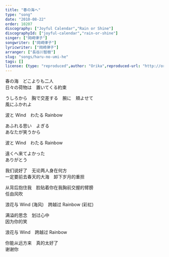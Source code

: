 ```yaml
---
title: "春の海へ"
type: "song"
date: "2010-08-22"
order: 10207
discography: ["Joyful Calendar","Rain or Shine"]
discographyId: ["joyful-calendar","rain-or-shine"]
singer: ["岡崎律子"]
songwriter: ["岡崎律子"]
lyricwriter: ["岡崎律子"]
arranger: ["長谷川智樹"]
slug: "songs/haru-no-umi-he"
tags: []
license: {type: "reproduced",author: "Orika",reproduced-url: "http://orikamushi.myweb.hinet.net/",reproduced-website: "織歌蟲網站"}
---
```


春の海　どこよりも二人   
日々の荷物は　置いてくる約束   
  
うしろから　胸で交差する　腕に　頬よせて   
風にふかれよ   
  
波と Wind　わたる Rainbow   
  
あふれる思い　よぎる   
あなたが笑うから   
  
波と Wind　わたる Rainbow   
  
遠くへ来てよかった   
ありがとう  

<!-- 翻译 -->
  
我们说好了　无论两人身在何方   
一定要前去春天的大海　卸下岁月的重担   
  
从背后抱住我　脸贴着你在我胸前交握的臂膀   
任由风吹   
  
浪花与 Wind (海风)　跨越过 Rainbow (彩虹)   
  
满溢的思念　划过心中   
因为你的笑   
  
浪花与 Wind　跨越过 Rainbow   
  
你能从远方来　真的太好了   
谢谢你
